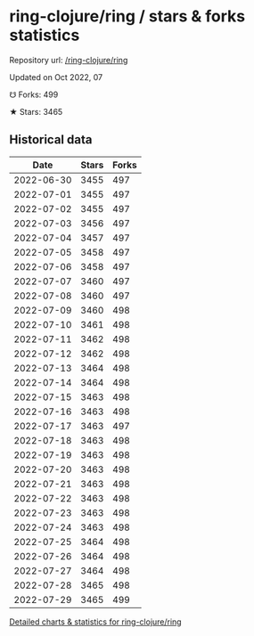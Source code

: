 # ring-clojure/ring / stars & forks statistics

Repository url: [/ring-clojure/ring](https://github.com/ring-clojure/ring)

Updated on Oct 2022, 07

☋ Forks: 499

★ Stars: 3465

## Historical data
| Date | Stars | Forks |
|------|-------|-------|
| 2022-06-30 | 3455 | 497 | 
| 2022-07-01 | 3455 | 497 | 
| 2022-07-02 | 3455 | 497 | 
| 2022-07-03 | 3456 | 497 | 
| 2022-07-04 | 3457 | 497 | 
| 2022-07-05 | 3458 | 497 | 
| 2022-07-06 | 3458 | 497 | 
| 2022-07-07 | 3460 | 497 | 
| 2022-07-08 | 3460 | 497 | 
| 2022-07-09 | 3460 | 498 | 
| 2022-07-10 | 3461 | 498 | 
| 2022-07-11 | 3462 | 498 | 
| 2022-07-12 | 3462 | 498 | 
| 2022-07-13 | 3464 | 498 | 
| 2022-07-14 | 3464 | 498 | 
| 2022-07-15 | 3463 | 498 | 
| 2022-07-16 | 3463 | 498 | 
| 2022-07-17 | 3463 | 497 | 
| 2022-07-18 | 3463 | 498 | 
| 2022-07-19 | 3463 | 498 | 
| 2022-07-20 | 3463 | 498 | 
| 2022-07-21 | 3463 | 498 | 
| 2022-07-22 | 3463 | 498 | 
| 2022-07-23 | 3463 | 498 | 
| 2022-07-24 | 3463 | 498 | 
| 2022-07-25 | 3464 | 498 | 
| 2022-07-26 | 3464 | 498 | 
| 2022-07-27 | 3464 | 498 | 
| 2022-07-28 | 3465 | 498 | 
| 2022-07-29 | 3465 | 499 | 


[Detailed charts & statistics for ring-clojure/ring](https://reviewgithub.com/rep/ring-clojure/ring)
